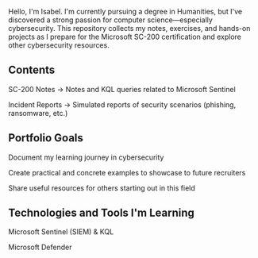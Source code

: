 Hello, I'm Isabel. I'm currently pursuing a degree in Humanities, but I've discovered a strong passion for computer science—especially cybersecurity. This repository collects my notes, exercises, and hands-on projects as I prepare for the Microsoft SC-200 certification and explore other cybersecurity resources.

## Contents
SC-200 Notes → Notes and KQL queries related to Microsoft Sentinel

Incident Reports → Simulated reports of security scenarios (phishing, ransomware, etc.)

## Portfolio Goals
Document my learning journey in cybersecurity

Create practical and concrete examples to showcase to future recruiters

Share useful resources for others starting out in this field

## Technologies and Tools I'm Learning
Microsoft Sentinel (SIEM) & KQL

Microsoft Defender
